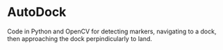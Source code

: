 # AutoDock
Code in Python and OpenCV for detecting markers, navigating to a dock, then approaching the dock perpindicularly to land.
